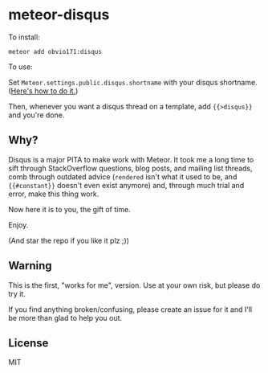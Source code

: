 # meteor-disqus

To install:

    meteor add obvio171:disqus

To use:

Set `Meteor.settings.public.disqus.shortname` with your disqus shortname. ([Here's how to do it.](http://docs.meteor.com/#meteor_settings))

Then, whenever you want a disqus thread on a template, add `{{>disqus}}` and you're done.

## Why?

Disqus is a major PITA to make work with Meteor. It took me a long time to sift through StackOverflow questions, blog posts, and mailing list threads, comb through outdated advice (`rendered` isn't what it used to be, and `{{#constant}}` doesn't even exist anymore) and, through much trial and error, make this thing work.

Now here it is to you, the gift of time.

Enjoy.

(And star the repo if you like it plz ;))

## Warning

This is the first, "works for me", version. Use at your own risk, but please do try it.

If you find anything broken/confusing, please create an issue for it and I'll be more than glad to help you out.

## License

MIT
